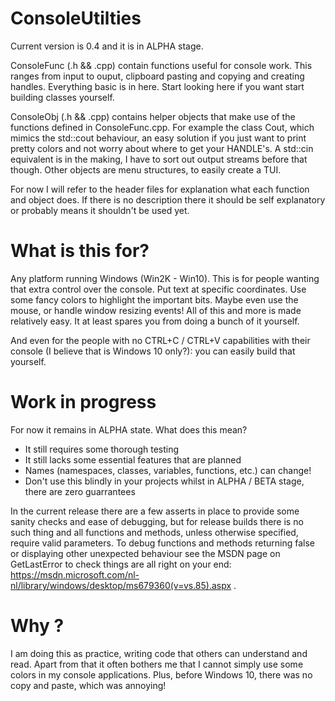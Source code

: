 # ConsoleUtilties
Current version is 0.4 and it is in ALPHA stage.

ConsoleFunc (.h && .cpp) contain functions useful for console work. This ranges from input to ouput, clipboard pasting and copying and creating handles. Everything basic is in here. Start looking here if you want start building classes yourself.

ConsoleObj (.h && .cpp) contains helper objects that make use of the functions defined in ConsoleFunc.cpp. For example the class Cout, which mimics the std::cout behaviour, an easy solution if you just want to print pretty colors and not worry about where to get your HANDLE's. A std::cin equivalent is in the making, I have to sort out output streams before that though. Other objects are menu structures, to easily create a TUI.

For now I will refer to the header files for explanation what each function and object does. If there is no description there it should be self explanatory or probably means it shouldn't be used yet.

# What is this for?
Any platform running Windows (Win2K - Win10). This is for people wanting that extra control over the console. Put text at specific coordinates. Use some fancy colors to highlight the important bits. Maybe even use the mouse, or handle window resizing events! All of this and more is made relatively easy. It at least spares you from doing a bunch of it yourself.

And even for the people with no CTRL+C / CTRL+V capabilities with their console (I believe that is Windows 10 only?): you can easily build that yourself.

# Work in progress
For now it remains in ALPHA state. What does this mean?
  - It still requires some thorough testing
  - It still lacks some essential features that are planned
  - Names (namespaces, classes, variables, functions, etc.) can change!
  - Don't use this blindly in your projects whilst in ALPHA / BETA stage, there are zero guarrantees

In the current release there are a few asserts in place to provide some sanity checks and ease of debugging, but for release builds there is no such thing and all functions and methods, unless otherwise specified, require valid parameters. To debug functions and methods returning false or displaying other unexpected behaviour see the MSDN page on GetLastError to check things are all right on your end: https://msdn.microsoft.com/nl-nl/library/windows/desktop/ms679360(v=vs.85).aspx .

# Why ?
I am doing this as practice, writing code that others can understand and read. Apart from that it often bothers me that I cannot simply use some colors in my console applications. Plus, before Windows 10, there was no copy and paste, which was annoying!
